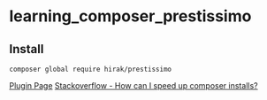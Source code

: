# learning_composer_prestissimo

## Install

`composer global require hirak/prestissimo`

[Plugin Page](https://github.com/hirak/prestissimo)
[Stackoverflow - How can I speed up composer installs?](https://stackoverflow.com/questions/27986803/how-can-i-speed-up-composer-installs)

